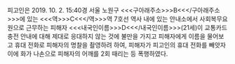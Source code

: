 피고인은 2019. 10. 2. 15:40경 서울 노원구 <<<구아래주소>>>B<<</구아래주소>>>에 있는 <<<역>>>C<<</역>>>역 7호선 역사 내에 있는 안내소에서 사회복무요원으로 근무하는 피해자 <<<내국인이름>>>D<<</내국인이름>>>(21세)이 교통카드 충전 안내에 대해 제대로 응대하지 않는 것에 불만을 가지고 피해자에게 이름을 물어보고 휴대 전화로 피해자의 명찰을 촬영하려 하여, 피해자가 피고인의 휴대 전화를 빼앗자 이에 화가 나손으로 피해자의 어깨를 2회 때리는 등 폭행하였다.